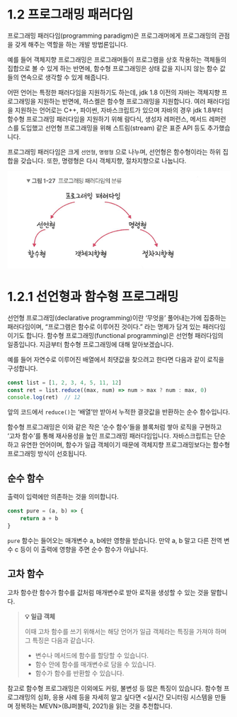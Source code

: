 # 1.2 프로그래밍 패러다임 
프로그래밍 패러다임(programming paradigm)은 프로그래머에게 프로그래밍의 관점을 갖게 해주는 역할을 하는 개발 방법론입니다.

예를 들어 객체지향 프로그래밍은 프로그래머들이 프로그램을 상호 작용하는 객체들의 집합으로 볼 수 있게 하는 반면에, 함수형 프로그래밍은 상태 값을 지니지 않는 함수 값들의 연속으로 생각할 수 있게 해줍니다.

어떤 언어는 특정한 패러다임을 지원하기도 하는데, jdk  1.8 이전의 자바는 객체지향 프로그래밍을 지원하는 반면에, 하스켈은 함수형 프로그래밍을 지원합니다. 여러 패러다임을 지원하는 언어로는 C++, 파이썬, 자바스크립트가 있으며 자바의 경우 jdk 1.8부터 함수형 프로그래밍 패러다임을 지원하기 위해 람다식, 생성자 레퍼런스, 메서드 레퍼런스를 도입했고 선언형 프로그래밍을 위해 스트림(stream) 같은 표준 API 등도 추가했습니다. 

프로그래밍 패러다임은 크게 `선언형`, `명령형` 으로 나누며, 선언형은 함수형이라는 하위 집합을 갖습니다. 또한, 명령형은 다시 객체지향, 절차지향으로 나눕니다.

![그림1-27](../../images/그림1-27.png)


# 1.2.1 선언형과 함수형 프로그래밍

선언형 프로그래밍(declarative programming)이란 ‘무엇을’ 풀어내는가에 집중하는 패러다임이며, “프로그램은 함수로 이루어진 것이다.” 라는 명제가 담겨 있는 패러다임이기도 합니다. 함수형 프로그래밍(functional programming)은 선언형 패러다임의 일종입니다. 지금부터 함수형 프로그래밍에 대해 알아보겠습니다.

예를 들어 자연수로 이루어진 배열에서 최댓값을 찾으려고 한다면 다음과 같이 로직을 구성합니다. 

```jsx
const list = [1, 2, 3, 4, 5, 11, 12]
const ret = list.reduce((max, num) => num > max ? num : max, 0)
console.log(ret)  // 12
```

앞의 코드에서 `reduce()`는 ‘배열’만 받아서 누적한 결괏값을 반환하는 순수 함수입니다. 

함수형 프로그래밍은 이와 같은 작은 ‘순수 함수’들을 블록처럼 쌓아 로직을 구현하고 ‘고차 함수’를 통해 재사용성을 높인 프로그래밍 패러다임입니다. 자바스크립트는 단순하고 유연한 언어이며, 함수가 일급 객체이기 때문에 객체지향 프로그래밍보다는 함수형 프로그래밍 방식이 선호됩니다.

## 순수 함수
출력이 입력에만 의존하는 것을 의미합니다.

```jsx
const pure = (a, b) => {
	return a + b
}
```

`pure` 함수는 들어오는 매개변수 a, b에만 영향을 받습니다. 만약 a, b 말고 다른 전역 변수 c 등이 이 출력에 영향을 주면 순수 함수가 아닙니다.

## 고차 함수
고차 함수란 함수가 함수를 값처럼 매개변수로 받아 로직을 생성할 수 있는 것을 말합니다.

> **💡 일급 객체**
> 
> 이때 고차 함수를 쓰기 위해서는 해당 언어가 일급 객체라는 특징을 가져야 하며 그 특징은 다음과 같습니다.
> - 변수나 메서드에 함수를 할당할 수 있습니다.
> - 함수 안에 함수를 매개변수로 담을 수 있습니다.
> - 함수가 함수를 반환할 수 있습니다.

참고로 함수형 프로그래밍은 이외에도 커링, 불변성 등 많은 특징이 있습니다. 함수형 프로그래밍의 심화, 응용 사례 등을 자세히 알고 싶다면 <실시간 모니터링 시스템을 만들며 정복하는 MEVN>(BJ퍼블릭, 2021)을 읽는 것을 추천합니다.